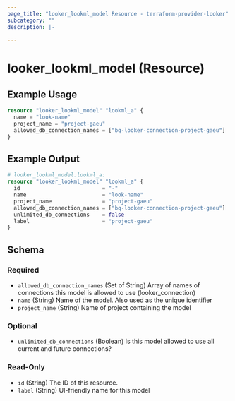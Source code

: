 ```yaml
---
page_title: "looker_lookml_model Resource - terraform-provider-looker"
subcategory: ""
description: |-
  
---
```

# looker_lookml_model (Resource)

## Example Usage
```terraform
resource "looker_lookml_model" "lookml_a" {
  name = "look-name"
  project_name = "project-gaeu"
  allowed_db_connection_names = ["bq-looker-connection-project-gaeu"]
}
```

## Example Output
```terraform
# looker_lookml_model.lookml_a:
resource "looker_lookml_model" "lookml_a" {
  id                          = "-"
  name                        = "look-name"
  project_name                = "project-gaeu"
  allowed_db_connection_names = ["bq-looker-connection-project-gaeu"]
  unlimited_db_connections    = false
  label                       = "project-gaeu"
}
```

<!-- schema generated by tfplugindocs -->
## Schema

### Required

- `allowed_db_connection_names` (Set of String) Array of names of connections this model is allowed to use (looker_connection)
- `name` (String) Name of the model. Also used as the unique identifier
- `project_name` (String) Name of project containing the model

### Optional

- `unlimited_db_connections` (Boolean) Is this model allowed to use all current and future connections?

### Read-Only

- `id` (String) The ID of this resource.
- `label` (String) UI-friendly name for this model
